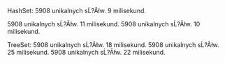 HashSet:
5908 unikalnych sĹ?Ăłw. 9 milisekund.


5908 unikalnych sĹ?Ăłw. 11 milisekund.
5908 unikalnych sĹ?Ăłw. 10 milisekund.


TreeSet:
5908 unikalnych sĹ?Ăłw. 18 milisekund.
5908 unikalnych sĹ?Ăłw. 25 milisekund.
5908 unikalnych sĹ?Ăłw. 22 milisekund.

